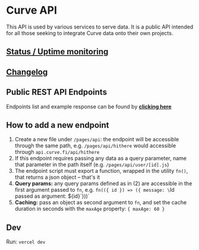# Curve API

This API is used by various services to serve data. It is a public API intended for all those seeking to integrate Curve data onto their own projects.

## [Status / Uptime monitoring](https://statuspage.freshping.io/59335-CurveAPI)

## [Changelog](https://github.com/curvefi/curve-api/blob/main/CHANGELOG.md)

## Public REST API Endpoints

Endpoints list and example response can be found by **[clicking here](https://github.com/curvefi/curve-api/blob/main/endpoints.md)**

## How to add a new endpoint

1. Create a new file under `/pages/api`: the endpoint will be accessible through the same path, e.g. `/pages/api/hithere` would accessible through `api.curve.fi/api/hithere`
2. If this endpoint requires passing any data as a query parameter, name that parameter in the path itself (e.g. `/pages/api/user/[id].js`)
3. The endpoint script must export a function, wrapped in the utility `fn()`, that returns a json object – that's it
4. **Query params:** any query params defined as in (2) are accessible in the first argument passed to `fn`, e.g. `fn(({ id }) => ({ message: \`Id passed as argument: ${id}\`}))`
5. **Caching:** pass an object as second argument to `fn`, and set the cache duration in seconds with the `maxAge` property: `{ maxAge: 60 }`

## Dev


Run: `vercel dev`
